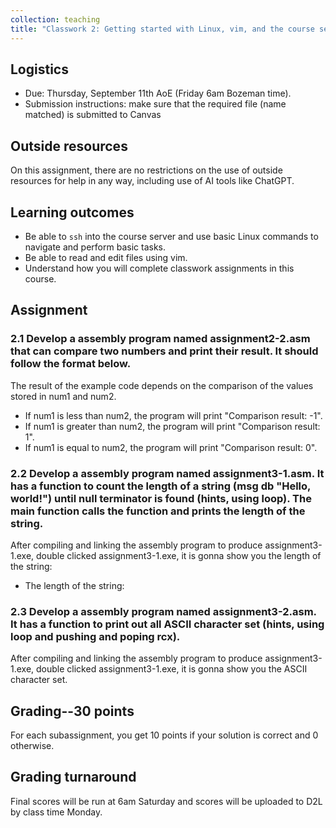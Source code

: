 ```yaml
---
collection: teaching
title: "Classwork 2: Getting started with Linux, vim, and the course server"
---
```


## Logistics
* Due: Thursday, September 11th AoE (Friday 6am Bozeman time).
* Submission instructions: make sure that the required file (name matched) is submitted to Canvas 


## Outside resources

On this assignment, there are no restrictions on the use of outside resources
for help in any way, including use of AI tools like ChatGPT.

## Learning outcomes
* Be able to `ssh` into the course server and use basic Linux commands to
	navigate and perform basic tasks.
* Be able to read and edit files using vim.
* Understand how you will complete classwork assignments in this course.

## Assignment

### 2.1 Develop a assembly program named assignment2-2.asm that can compare two numbers and print their result. It should follow the format below.
The result of the example code depends on the comparison of the values stored in num1 and num2.

* If num1 is less than num2, the program will print "Comparison result: -1".
* If num1 is greater than num2, the program will print "Comparison result: 1".
* If num1 is equal to num2, the program will print "Comparison result: 0".

### 2.2 Develop a assembly program named assignment3-1.asm. It has a function to count the length of a string (msg db "Hello, world!") until null terminator is found (hints, using loop). The main function calls the function and prints the length of the string.

After compiling and linking the assembly program to produce assignment3-1.exe, double clicked assignment3-1.exe, it is gonna show you the length of the string:
* The length of the string:

### 2.3 Develop a assembly program named assignment3-2.asm. It has a function to print out all ASCII character set (hints, using loop and pushing and poping rcx).

After compiling and linking the assembly program to produce assignment3-1.exe, double clicked assignment3-1.exe, it is gonna show you the ASCII character set.

## Grading--30 points
   For each subassignment, you get 10 points if your solution is correct and 0 otherwise.

## Grading turnaround

Final scores will be run at 6am Saturday and scores will be
uploaded to D2L by class time Monday.
